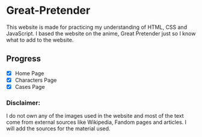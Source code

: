 # Great-Pretender
This website is made for practicing my understanding of HTML, CSS and JavaScript. I based the website on the anime, Great Pretender just so I know what to add to the website.

## Progress
- [x] Home Page
- [x] Characters Page
- [x] Cases Page

### Disclaimer:
I do not own any of the images used in the website and most of the text come from external sources like Wikipedia, Fandom pages and articles. I will add the sources for the material used.
